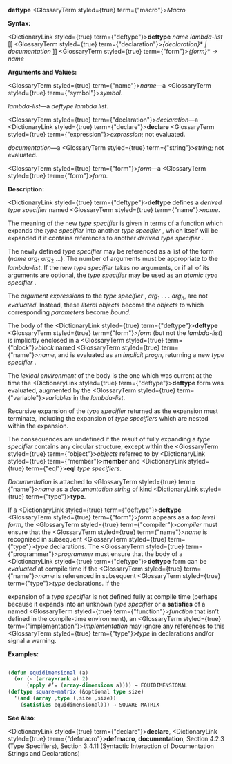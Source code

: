 **deftype** <GlossaryTerm styled={true} term={"macro"}><i>Macro</i></GlossaryTerm> 



**Syntax:** 



<DictionaryLink styled={true} term={"deftype"}><b>deftype</b></DictionaryLink> *name lambda-list* [[ <GlossaryTerm styled={true} term={"declaration"}><i>\{declaration\}</i></GlossaryTerm>\* *| documentation* ]] <GlossaryTerm styled={true} term={"form"}><i>\{form\}</i></GlossaryTerm>\* *→ name* 



**Arguments and Values:** 



<GlossaryTerm styled={true} term={"name"}><i>name</i></GlossaryTerm>—a <GlossaryTerm styled={true} term={"symbol"}><i>symbol</i></GlossaryTerm>. 



*lambda-list*—a *deftype lambda list*. 



<GlossaryTerm styled={true} term={"declaration"}><i>declaration</i></GlossaryTerm>—a <DictionaryLink styled={true} term={"declare"}><b>declare</b></DictionaryLink> <GlossaryTerm styled={true} term={"expression"}><i>expression</i></GlossaryTerm>; not evaluated. 



*documentation*—a <GlossaryTerm styled={true} term={"string"}><i>string</i></GlossaryTerm>; not evaluated. 



<GlossaryTerm styled={true} term={"form"}><i>form</i></GlossaryTerm>—a <GlossaryTerm styled={true} term={"form"}><i>form</i></GlossaryTerm>. 



**Description:** 



<DictionaryLink styled={true} term={"deftype"}><b>deftype</b></DictionaryLink> defines a *derived type specifier* named <GlossaryTerm styled={true} term={"name"}><i>name</i></GlossaryTerm>. 



The meaning of the new *type specifier* is given in terms of a function which expands the *type specifier* into another *type specifier* , which itself will be expanded if it contains references to another *derived type specifier* . 



The newly defined *type specifier* may be referenced as a list of the form (*name arg*<sub>1</sub> *arg*<sub>2</sub> ...). The number of arguments must be appropriate to the *lambda-list*. If the new *type specifier* takes no arguments, or if all of its arguments are optional, the *type specifier* may be used as an *atomic type specifier* . 



The <i>argument expressions</i> to the <i>type specifier</i> , <i>arg</i><sub>1</sub> <i>. . . arg<sub>n</sub></i>, are not <i>evaluated</i>. Instead, these <i>literal objects</i> become the <i>objects</i> to which corresponding <i>parameters</i> become <i>bound</i>. 



The body of the <DictionaryLink styled={true} term={"deftype"}><b>deftype</b></DictionaryLink> <GlossaryTerm styled={true} term={"form"}><i>form</i></GlossaryTerm> (but not the *lambda-list*) is implicitly enclosed in a <GlossaryTerm styled={true} term={"block"}><i>block</i></GlossaryTerm> named <GlossaryTerm styled={true} term={"name"}><i>name</i></GlossaryTerm>, and is evaluated as an *implicit progn*, returning a new *type specifier* . 



The *lexical environment* of the body is the one which was current at the time the <DictionaryLink styled={true} term={"deftype"}><b>deftype</b></DictionaryLink> form was evaluated, augmented by the <GlossaryTerm styled={true} term={"variable"}><i>variables</i></GlossaryTerm> in the *lambda-list*. 



Recursive expansion of the *type specifier* returned as the expansion must terminate, including the expansion of *type specifiers* which are nested within the expansion. 



The consequences are undefined if the result of fully expanding a *type specifier* contains any circular structure, except within the <GlossaryTerm styled={true} term={"object"}><i>objects</i></GlossaryTerm> referred to by <DictionaryLink styled={true} term={"member"}><b>member</b></DictionaryLink> and <DictionaryLink styled={true} term={"eql"}><b>eql</b></DictionaryLink> *type specifiers*. 



*Documentation* is attached to <GlossaryTerm styled={true} term={"name"}><i>name</i></GlossaryTerm> as a *documentation string* of kind <DictionaryLink styled={true} term={"type"}><b>type</b></DictionaryLink>. 



If a <DictionaryLink styled={true} term={"deftype"}><b>deftype</b></DictionaryLink> <GlossaryTerm styled={true} term={"form"}><i>form</i></GlossaryTerm> appears as a *top level form*, the <GlossaryTerm styled={true} term={"compiler"}><i>compiler</i></GlossaryTerm> must ensure that the <GlossaryTerm styled={true} term={"name"}><i>name</i></GlossaryTerm> is recognized in subsequent <GlossaryTerm styled={true} term={"type"}><i>type</i></GlossaryTerm> declarations. The <GlossaryTerm styled={true} term={"programmer"}><i>programmer</i></GlossaryTerm> must ensure that the body of a <DictionaryLink styled={true} term={"deftype"}><b>deftype</b></DictionaryLink> form can be *evaluated* at compile time if the <GlossaryTerm styled={true} term={"name"}><i>name</i></GlossaryTerm> is referenced in subsequent <GlossaryTerm styled={true} term={"type"}><i>type</i></GlossaryTerm> declarations. If the  







expansion of a *type specifier* is not defined fully at compile time (perhaps because it expands into an unknown *type specifier* or a **satisfies** of a named <GlossaryTerm styled={true} term={"function"}><i>function</i></GlossaryTerm> that isn’t defined in the compile-time environment), an <GlossaryTerm styled={true} term={"implementation"}><i>implementation</i></GlossaryTerm> may ignore any references to this <GlossaryTerm styled={true} term={"type"}><i>type</i></GlossaryTerm> in declarations and/or signal a warning. 



**Examples:**
```lisp

(defun equidimensional (a) 
  (or (< (array-rank a) 2) 
      (apply #’= (array-dimensions a)))) → EQUIDIMENSIONAL 
(deftype square-matrix (&optional type size) 
  ‘(and (array ,type (,size ,size)) 
	(satisfies equidimensional))) → SQUARE-MATRIX 

```
**See Also:** 



<DictionaryLink styled={true} term={"declare"}><b>declare</b></DictionaryLink>, <DictionaryLink styled={true} term={"defmacro"}><b>defmacro</b></DictionaryLink>, **documentation**, Section 4.2.3 (Type Specifiers), Section 3.4.11 (Syntactic Interaction of Documentation Strings and Declarations) 



